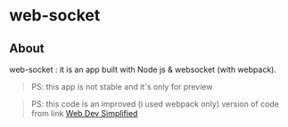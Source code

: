 # web-socket

## About
web-socket : it is an app built with Node js & websocket (with webpack).

 
> PS: this app is not stable and it's only for  preview

> PS: this code is an improved  (i used webpack only) version of code from link [Web Dev Simplified](https://www.youtube.com/watch?v=ZKEqqIO7n-k)
 
 
 
